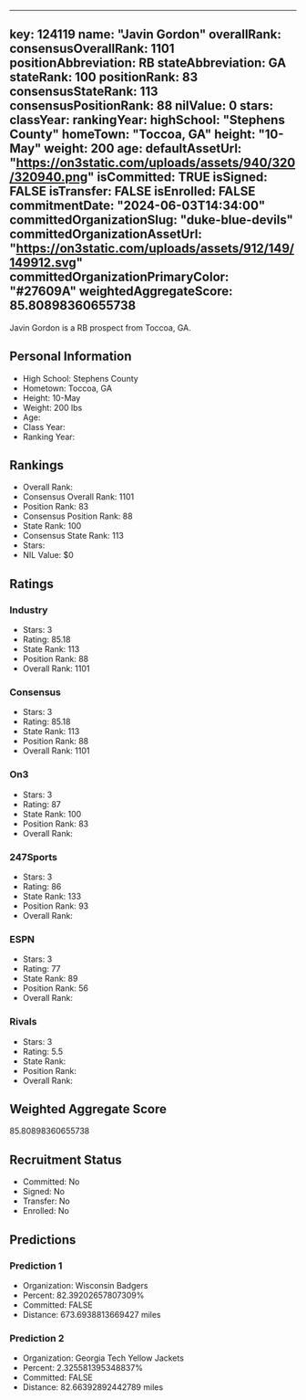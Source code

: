 ---
  key: 124119
  name: "Javin Gordon"
  overallRank: 
  consensusOverallRank: 1101
  positionAbbreviation: RB
  stateAbbreviation: GA
  stateRank: 100
  positionRank: 83
  consensusStateRank: 113
  consensusPositionRank: 88
  nilValue: 0
  stars: 
  classYear: 
  rankingYear: 
  highSchool: "Stephens County"
  homeTown: "Toccoa, GA"
  height: "10-May"
  weight: 200
  age: 
  defaultAssetUrl: "https://on3static.com/uploads/assets/940/320/320940.png"
  isCommitted: TRUE
  isSigned: FALSE
  isTransfer: FALSE
  isEnrolled: FALSE
  commitmentDate: "2024-06-03T14:34:00"
  committedOrganizationSlug: "duke-blue-devils"
  committedOrganizationAssetUrl: "https://on3static.com/uploads/assets/912/149/149912.svg"
  committedOrganizationPrimaryColor: "#27609A"
  weightedAggregateScore: 85.80898360655738
  ---
  
  Javin Gordon is a RB prospect from Toccoa, GA.
  
  ## Personal Information
  - High School: Stephens County
  - Hometown: Toccoa, GA
  - Height: 10-May
  - Weight: 200 lbs
  - Age: 
  - Class Year: 
  - Ranking Year: 
  
  ## Rankings
  - Overall Rank: 
  - Consensus Overall Rank: 1101
  - Position Rank: 83
  - Consensus Position Rank: 88
  - State Rank: 100
  - Consensus State Rank: 113
  - Stars: 
  - NIL Value: $0
  
  ## Ratings
  
  ### Industry
  - Stars: 3
  - Rating: 85.18
  - State Rank: 113
  - Position Rank: 88
  - Overall Rank: 1101
  
  ### Consensus
  - Stars: 3
  - Rating: 85.18
  - State Rank: 113
  - Position Rank: 88
  - Overall Rank: 1101
  
  ### On3
  - Stars: 3
  - Rating: 87
  - State Rank: 100
  - Position Rank: 83
  - Overall Rank: 
  
  ### 247Sports
  - Stars: 3
  - Rating: 86
  - State Rank: 133
  - Position Rank: 93
  - Overall Rank: 
  
  ### ESPN
  - Stars: 3
  - Rating: 77
  - State Rank: 89
  - Position Rank: 56
  - Overall Rank: 
  
  ### Rivals
  - Stars: 3
  - Rating: 5.5
  - State Rank: 
  - Position Rank: 
  - Overall Rank: 
  
  ## Weighted Aggregate Score
  85.80898360655738
  
  ## Recruitment Status
  - Committed: No
  - Signed: No
  - Transfer: No
  - Enrolled: No
  
  
  
  ## Predictions
  
  ### Prediction 1
  - Organization: Wisconsin Badgers
  - Percent: 82.39202657807309%
  - Committed: FALSE
  - Distance: 673.6938813669427 miles
  
  ### Prediction 2
  - Organization: Georgia Tech Yellow Jackets
  - Percent: 2.325581395348837%
  - Committed: FALSE
  - Distance: 82.66392892442789 miles
  
